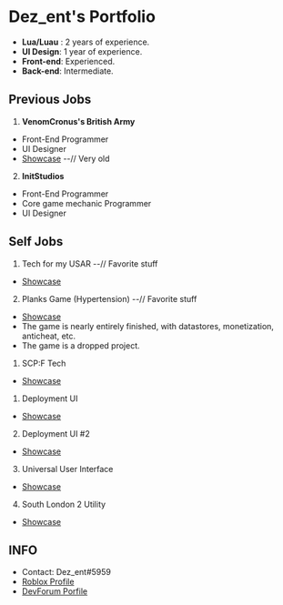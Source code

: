 # Dez_ent's Portfolio
- **Lua/Luau** : 2 years of experience.
- **UI Design**: 1 year of experience.
- **Front-end**: Experienced.
- **Back-end**: Intermediate.

## Previous Jobs
1. **VenomCronus's British Army**
- Front-End Programmer
- UI Designer
- [Showcase](https://streamable.com/tz9cw7) --// Very old

2. **InitStudios**
- Front-End Programmer
- Core game mechanic Programmer
- UI Designer

## Self Jobs
1. Tech for my USAR --// Favorite stuff
- [Showcase](https://streamable.com/jkw3et)

2. Planks Game (Hypertension) --// Favorite stuff
- [Showcase](https://streamable.com/mwziwb)
- The game is nearly entirely finished, with datastores, monetization, anticheat, etc.
- The game is a dropped project.

1. SCP:F Tech
- [Showcase](https://streamable.com/h4vt9o)

1. Deployment UI
- [Showcase](https://streamable.com/5mrf6o)

2. Deployment UI #2
- [Showcase](https://streamable.com/ieuos5)

3. Universal User Interface
- [Showcase](https://streamable.com/i9571n)

4. South London 2 Utility
- [Showcase](https://github.com/DezentLua/Roblox-Utilities/blob/main/South%20London%202-obfuscated%20(1).lua)

## INFO
- Contact: Dez_ent#5959
- [Roblox Profile](https://www.roblox.com/users/416117596/profile)
- [DevForum Porfile](https://devforum.roblox.com/u/dez_ent/summary) 

